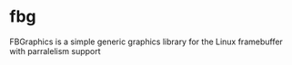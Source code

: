 # fbg
FBGraphics is a simple generic graphics library for the Linux framebuffer with parralelism support
